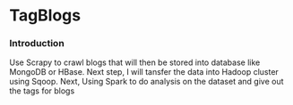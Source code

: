# TagBlogs
### Introduction
Use Scrapy to crawl blogs that will then be stored into database like MongoDB or HBase. Next step, I will tansfer the data into Hadoop cluster using Sqoop. Next, Using Spark to do analysis on the dataset and give out the tags for blogs
